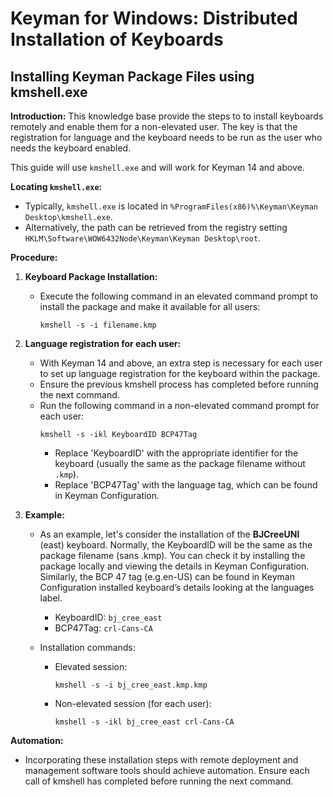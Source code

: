# Keyman for Windows: Distributed Installation of Keyboards

## Installing Keyman Package Files using kmshell.exe

**Introduction:**
This knowledge base provide the steps to to install keyboards remotely and enable them for a non-elevated user. The key is that the registration for language and the keyboard needs to be run as the user who needs the keyboard enabled.

This guide will use `kmshell.exe` and will work for Keyman 14 and above.

**Locating `kmshell.exe`:**
   - Typically, `kmshell.exe` is located in `%ProgramFiles(x86)%\Keyman\Keyman Desktop\kmshell.exe`.
   - Alternatively, the path can be retrieved from the registry setting `HKLM\Software\WOW6432Node\Keyman\Keyman Desktop\root`.

**Procedure:**

1. **Keyboard Package Installation:**
   - Execute the following command in an elevated command prompt to install the package and make it available for all users:
     ```
     kmshell -s -i filename.kmp
     ```

2. **Language registration for each user:**
   - With Keyman 14 and above, an extra step is necessary for each user to set up language registration for the keyboard within the package.
   - Ensure the previous kmshell process has completed before running the next command.
   - Run the following command in a non-elevated command prompt for each user:
     ```
     kmshell -s -ikl KeyboardID BCP47Tag
     ```
     - Replace 'KeyboardID' with the appropriate identifier for the keyboard (usually the same as the package filename without `.kmp`).
     - Replace 'BCP47Tag' with the language tag, which can be found in Keyman Configuration.

3. **Example:**
   - As an example, let's consider the installation of the **BJCreeUNI** (east) keyboard.
     Normally, the KeyboardID will be the same as the package filename (sans .kmp). You can check it by installing the package locally and viewing the details in Keyman Configuration. Similarly, the BCP 47 tag (e.g.en-US) can be found in Keyman Configuration installed keyboard’s details looking at the languages label.
     - KeyboardID: `bj_cree_east`
     - BCP47Tag: `crl-Cans-CA`
  

  
   - Installation commands:
     - Elevated session:
       ```
       kmshell -s -i bj_cree_east.kmp.kmp
       ```
     - Non-elevated session (for each user):
       ```
       kmshell -s -ikl bj_cree_east crl-Cans-CA
       ```


**Automation:**
- Incorporating these installation steps with remote deployment and management software tools should achieve automation. Ensure each call of kmshell has completed before running the next command.
